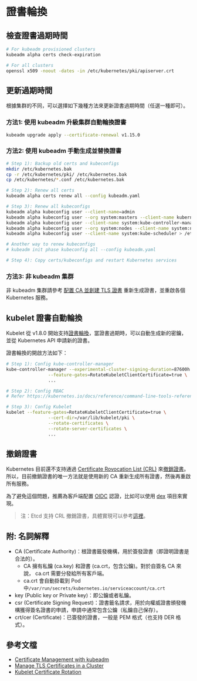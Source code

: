 # 證書輪換

## 檢查證書過期時間

```sh
# For kubeadm provisioned clusters
kubeadm alpha certs check-expiration

# For all clusters
openssl x509 -noout -dates -in /etc/kubernetes/pki/apiserver.crt
```

## 更新過期時間

根據集群的不同，可以選擇如下幾種方法來更新證書過期時間（任選一種即可）。

### 方法1: 使用 kubeadm 升級集群自動輪換證書

```sh
kubeadm upgrade apply --certificate-renewal v1.15.0
```

### 方法2:  使用 kubeadm 手動生成並替換證書

```sh
# Step 1): Backup old certs and kubeconfigs
mkdir /etc/kubernetes.bak
cp -r /etc/kubernetes/pki/ /etc/kubernetes.bak
cp /etc/kubernetes/*.conf /etc/kubernetes.bak

# Step 2): Renew all certs
kubeadm alpha certs renew all --config kubeadm.yaml

# Step 3): Renew all kubeconfigs
kubeadm alpha kubeconfig user --client-name=admin
kubeadm alpha kubeconfig user --org system:masters --client-name kubernetes-admin  > /etc/kubernetes/admin.conf
kubeadm alpha kubeconfig user --client-name system:kube-controller-manager > /etc/kubernetes/controller-manager.conf
kubeadm alpha kubeconfig user --org system:nodes --client-name system:node:$(hostname) > /etc/kubernetes/kubelet.conf
kubeadm alpha kubeconfig user --client-name system:kube-scheduler > /etc/kubernetes/scheduler.conf

# Another way to renew kubeconfigs
# kubeadm init phase kubeconfig all --config kubeadm.yaml

# Step 4): Copy certs/kubeconfigs and restart Kubernetes services
```

### 方法3: 非 kubeadm 集群

非 kubeadm 集群請參考 [配置 CA 並創建 TLS 證書](../deploy/kubernetes-the-hard-way/04-certificate-authority.md) 重新生成證書，並重啟各個 Kubernetes 服務。

## kubelet 證書自動輪換

Kubelet 從 v1.8.0 開始支持[證書輪換](https://kubernetes.io/docs/tasks/tls/certificate-rotation/)，當證書過期時，可以自動生成新的密鑰，並從 Kubernetes API 申請新的證書。

證書輪換的開啟方法如下：

```sh
# Step 1): Config kube-controller-manager
kube-controller-manager --experimental-cluster-signing-duration=87600h \
                --feature-gates=RotateKubeletClientCertificate=true \
                ...

# Step 2): Config RBAC
# Refer https://kubernetes.io/docs/reference/command-line-tools-reference/kubelet-tls-bootstrapping/#approval

# Step 3): Config Kubelet
kubelet --feature-gates=RotateKubeletClientCertificate=true \
                --cert-dir=/var/lib/kubelet/pki \
                --rotate-certificates \
                --rotate-server-certificates \
                ...
```

## 撤銷證書

Kubernetes 目前還不支持通過 [Certificate Rovocation List (CRL)](https://en.wikipedia.org/wiki/Certificate_revocation_list) 來[撤銷證書](https://github.com/kubernetes/kubernetes/issues/18982)。所以，目前撤銷證書的唯一方法就是使用新的 CA 重新生成所有證書，然後再重啟所有服務。

為了避免這個問題，推薦為客戶端配置 [OIDC](https://kubernetes.io/docs/reference/access-authn-authz/authentication/#openid-connect-tokens) 認證，比如可以使用 [dex](https://github.com/dexidp/dex) 項目來實現。

> 注：Etcd 支持 CRL 撤銷證書，具體實現可以參考[這裡](https://github.com/etcd-io/etcd/blob/master/pkg/transport/listener_tls.go#L169-L190)。

## 附: 名詞解釋

- CA (Certificate Authority)：根證書籤發機構，用於簽發證書（即證明證書是合法的）。
  - CA 擁有私鑰 (ca.key) 和證書 (ca.crt，包含公鑰)。對於自簽名 CA 來說， ca.crt 需要分發給所有客戶端。
  - ca.crt 會自動掛載到 Pod 中`/var/run/secrets/kubernetes.io/serviceaccount/ca.crt`
- key (Public key or Private key)：即公鑰或者私鑰。
- csr (Certificate Signing Request)：證書籤名請求，用於向權威證書頒發機構獲得簽名證書的申請，申請中通常包含公鑰（私鑰自己保存）。
- crt/cer (Certificate)：已簽發的證書，一般是 PEM 格式（也支持 DER 格式）。

## 參考文檔

- [Certificate Management with kubeadm](https://kubernetes.io/docs/tasks/administer-cluster/kubeadm/kubeadm-certs/)
- [Manage TLS Certificates in a Cluster](https://kubernetes.io/docs/tasks/tls/managing-tls-in-a-cluster/)
- [Kubelet Certificate Rotation](https://kubernetes.io/docs/tasks/tls/certificate-rotation/)
